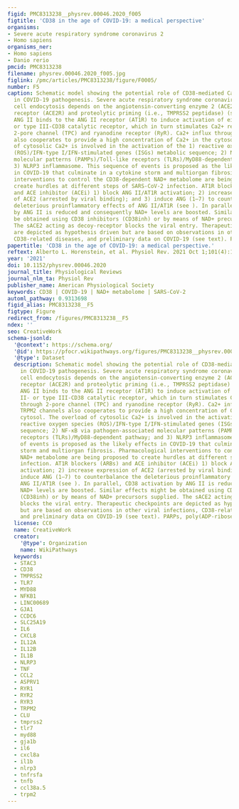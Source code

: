 ```yaml
---
figid: PMC8313238__physrev.00046.2020_f005
figtitle: 'CD38 in the age of COVID-19: a medical perspective'
organisms:
- Severe acute respiratory syndrome coronavirus 2
- Homo sapiens
organisms_ner:
- Homo sapiens
- Danio rerio
pmcid: PMC8313238
filename: physrev.00046.2020_f005.jpg
figlink: /pmc/articles/PMC8313238/figure/F0005/
number: F5
caption: Schematic model showing the potential role of CD38-mediated Ca2+ signals
  in COVID-19 pathogenesis. Severe acute respiratory syndrome coronavirus 2 (SARS-CoV-2)
  cell endocytosis depends on the angiotensin-converting enzyme 2 (ACE2) catalytic
  receptor (ACE2R) and proteolytic priming (i.e., TMPRSS2 peptidase) (shown in ).
  ANG II binds to the ANG II receptor (AT1R) to induce activation of either type II-
  or type III-CD38 catalytic receptor, which in turn stimulates Ca2+ release through
  2-pore channel (TPC) and ryanodine receptor (RyR). Ca2+ influx through TRPM2 channels
  also cooperates to provide a high concentration of Ca2+ in the cytosol. The overload
  of cytosolic Ca2+ is involved in the activation of the 1) reactive oxygen species
  (ROS)/IFN-type I/IFN-stimulated genes (ISGs) metabolic sequence; 2) NF-κB via pathogen-associated
  molecular patterns (PAMPs)/Toll-like receptors (TLRs)/MyD88-dependent pathway; and
  3) NLRP3 inflammasome. This sequence of events is proposed as the likely effects
  in COVID-19 that culminate in a cytokine storm and multiorgan fibrosis. Pharmacological
  interventions to control the CD38-dependent NAD+ metabolome are being proposed to
  create hurdles at different steps of SARS-CoV-2 infection. AT1R blockers (ARBs)
  and ACE inhibitor (ACEi) 1) block ANG II/AT1R activation; 2) increase expression
  of ACE2 (arrested by viral binding); and 3) induce ANG (1–7) to counterbalance the
  deleterious proinflammatory effects of ANG II/AT1R (see ). In parallel, CD38 activation
  by ANG II is reduced and consequently NAD+ levels are boosted. Similar effects might
  be obtained using CD38 inhibitors (CD38inh) or by means of NAD+ precursors supplied.
  The sACE2 acting as decoy-receptor blocks the viral entry. Therapeutic checkpoints
  are depicted as hypothesis driven but are based on observations in other viral infections,
  CD38-related diseases, and preliminary data on COVID-19 (see text). PARPs, poly(ADP-ribose)polymerases.
papertitle: 'CD38 in the age of COVID-19: a medical perspective.'
reftext: Alberto L. Horenstein, et al. Physiol Rev. 2021 Oct 1;101(4):1457-1486.
year: '2021'
doi: 10.1152/physrev.00046.2020
journal_title: Physiological Reviews
journal_nlm_ta: Physiol Rev
publisher_name: American Physiological Society
keywords: CD38 | COVID-19 | NAD+ metabolome | SARS-CoV-2
automl_pathway: 0.9313698
figid_alias: PMC8313238__F5
figtype: Figure
redirect_from: /figures/PMC8313238__F5
ndex: ''
seo: CreativeWork
schema-jsonld:
  '@context': https://schema.org/
  '@id': https://pfocr.wikipathways.org/figures/PMC8313238__physrev.00046.2020_f005.html
  '@type': Dataset
  description: Schematic model showing the potential role of CD38-mediated Ca2+ signals
    in COVID-19 pathogenesis. Severe acute respiratory syndrome coronavirus 2 (SARS-CoV-2)
    cell endocytosis depends on the angiotensin-converting enzyme 2 (ACE2) catalytic
    receptor (ACE2R) and proteolytic priming (i.e., TMPRSS2 peptidase) (shown in ).
    ANG II binds to the ANG II receptor (AT1R) to induce activation of either type
    II- or type III-CD38 catalytic receptor, which in turn stimulates Ca2+ release
    through 2-pore channel (TPC) and ryanodine receptor (RyR). Ca2+ influx through
    TRPM2 channels also cooperates to provide a high concentration of Ca2+ in the
    cytosol. The overload of cytosolic Ca2+ is involved in the activation of the 1)
    reactive oxygen species (ROS)/IFN-type I/IFN-stimulated genes (ISGs) metabolic
    sequence; 2) NF-κB via pathogen-associated molecular patterns (PAMPs)/Toll-like
    receptors (TLRs)/MyD88-dependent pathway; and 3) NLRP3 inflammasome. This sequence
    of events is proposed as the likely effects in COVID-19 that culminate in a cytokine
    storm and multiorgan fibrosis. Pharmacological interventions to control the CD38-dependent
    NAD+ metabolome are being proposed to create hurdles at different steps of SARS-CoV-2
    infection. AT1R blockers (ARBs) and ACE inhibitor (ACEi) 1) block ANG II/AT1R
    activation; 2) increase expression of ACE2 (arrested by viral binding); and 3)
    induce ANG (1–7) to counterbalance the deleterious proinflammatory effects of
    ANG II/AT1R (see ). In parallel, CD38 activation by ANG II is reduced and consequently
    NAD+ levels are boosted. Similar effects might be obtained using CD38 inhibitors
    (CD38inh) or by means of NAD+ precursors supplied. The sACE2 acting as decoy-receptor
    blocks the viral entry. Therapeutic checkpoints are depicted as hypothesis driven
    but are based on observations in other viral infections, CD38-related diseases,
    and preliminary data on COVID-19 (see text). PARPs, poly(ADP-ribose)polymerases.
  license: CC0
  name: CreativeWork
  creator:
    '@type': Organization
    name: WikiPathways
  keywords:
  - STAC3
  - CD38
  - TMPRSS2
  - TLR7
  - MYD88
  - NFKB1
  - LINC00689
  - GJA1
  - CCDC6
  - SLC25A19
  - IL6
  - CXCL8
  - IL12A
  - IL12B
  - IL1B
  - NLRP3
  - TNF
  - CCL2
  - ASPRV1
  - RYR1
  - RYR2
  - RYR3
  - TRPM2
  - CLU
  - tmprss2
  - tlr7
  - myd88
  - gja1b
  - il6
  - cxcl8a
  - il1b
  - nlrp3
  - tnfrsfa
  - tnfb
  - ccl38a.5
  - trpm2
---
```

